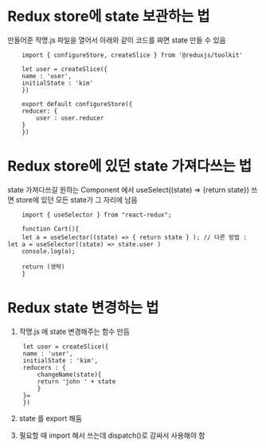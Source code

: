 # Redux store에 state 보관하는 법
만들어준 작명.js 파일을 열어서 아래와 같이 코드를 짜면 state 만들 수 있음

        import { configureStore, createSlice } from '@reduxjs/toolkit'

        let user = createSlice({
        name : 'user',
        initialState : 'kim'
        })

        export default configureStore({
        reducer: {
            user : user.reducer
        }
        }) 

# Redux store에 있던 state 가져다쓰는 법
state 가져다쓰길 원하는 Component 에서 useSelect((state) => {return state}) 쓰면 store에 있던 모든 state가 그 자리에 남음

        import { useSelector } from "react-redux";

        function Cart(){
        let a = useSelector((state) => { return state } ); // 다른 방법 : let a = useSelector((state) => state.user ) 
        console.log(a);

        return (생략)
        }

# Redux state 변경하는 법
1. 작명.js 에 state 변경해주는 함수 만듬

        let user = createSlice({
        name : 'user',
        initialState : 'kim',
        reducers : {
            changeName(state){
            return 'john ' + state
            }
        }=
        }) 

2. state 를 export 해둠
3. 필요할 때 import 해서 쓰는데 dispatch()로 감싸서 사용해야 함